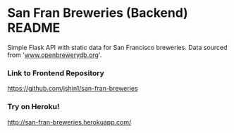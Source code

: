 # San Fran Breweries (Backend) README

Simple Flask API with static data for San Francisco breweries. Data sourced from 'www.openbrewerydb.org'.

### Link to Frontend Repository

https://github.com/jshin1/san-fran-breweries

### Try on Heroku!

http://san-fran-breweries.herokuapp.com/
